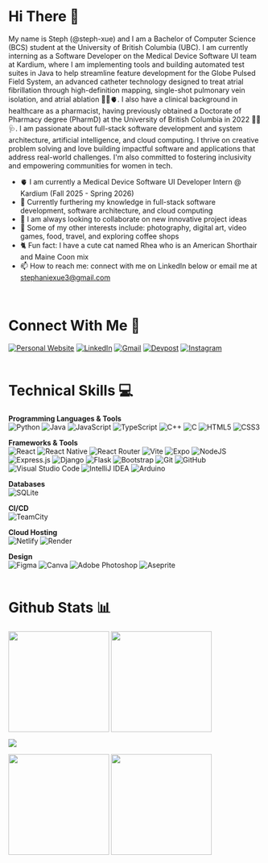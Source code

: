 # Hi There  👋

My name is Steph (@steph-xue) and I am a Bachelor of Computer Science (BCS) student at the University of British Columbia (UBC). I am currently interning as a Software Developer on the Medical Device Software UI team at Kardium, where I am implementing tools and building automated test suites in Java to help streamline feature development for the Globe Pulsed Field System, an advanced catheter technology designed to treat atrial fibrillation through high-definition mapping, single-shot pulmonary vein isolation, and atrial ablation 👩‍💻🫀. I also have a clinical background in healthcare as a pharmacist, having previously obtained a Doctorate of Pharmacy degree (PharmD) at the University of British Columbia in 2022 👩‍⚕️🩺. I am passionate about full-stack software development and system architecture, artificial intelligence, and cloud computing. I thrive on creative problem solving and love building impactful software and applications that address real-world challenges. I'm also committed to fostering inclusivity and empowering communities for women in tech.

- 🫀 I am currently a Medical Device Software UI Developer Intern @ Kardium (Fall 2025 - Spring 2026)
- 🌱 Currently furthering my knowledge in full-stack software development, software architecture, and cloud computing
- 💞️ I am always looking to collaborate on new innovative project ideas
- 🎨 Some of my other interests include: photography, digital art, video games, food, travel, and exploring coffee shops
- 🐈 Fun fact: I have a cute cat named Rhea who is an American Shorthair and Maine Coon mix
- 📫 How to reach me: connect with me on LinkedIn below or email me at stephaniexue3@gmail.com

<br> 

# Connect With Me  🤝
[![Personal Website](https://img.shields.io/badge/Website-000000?style=for-the-badge&logo=About.me&logoColor=white)](https://stephxue.com)
[![LinkedIn](https://img.shields.io/badge/linkedin-%230077B5.svg?style=for-the-badge&logo=linkedin&logoColor=white)](https://www.linkedin.com/in/stephxue/)
[![Gmail](https://img.shields.io/badge/Gmail-D14836?style=for-the-badge&logo=gmail&logoColor=white)](mailto:stephaniexue3@gmail.com)
[![Devpost](https://img.shields.io/badge/Devpost-003E54?style=for-the-badge&logo=Devpost&logoColor=white)](https://devpost.com/steph-xue)
[![Instagram](https://img.shields.io/badge/Instagram-%23E4405F.svg?style=for-the-badge&logo=Instagram&logoColor=white)](https://www.instagram.com/stephxue_)
<br> 
<br>

# Technical Skills 💻
**Programming Languages & Tools**
<br>
![Python](https://img.shields.io/badge/python-3670A0?style=for-the-badge&logo=python&logoColor=ffdd54)
![Java](https://img.shields.io/badge/java-%23ED8B00.svg?style=for-the-badge&logo=openjdk&logoColor=white)
![JavaScript](https://img.shields.io/badge/javascript-%23323330.svg?style=for-the-badge&logo=javascript&logoColor=%23F7DF1E)
![TypeScript](https://img.shields.io/badge/typescript-%23007ACC.svg?style=for-the-badge&logo=typescript&logoColor=white)
![C++](https://img.shields.io/badge/c++-%2300599C.svg?style=for-the-badge&logo=c%2B%2B&logoColor=white)
![C](https://img.shields.io/badge/c-%2300599C.svg?style=for-the-badge&logo=c&logoColor=white)
![HTML5](https://img.shields.io/badge/html5-%23E34F26.svg?style=for-the-badge&logo=html5&logoColor=white)
![CSS3](https://img.shields.io/badge/css3-%231572B6.svg?style=for-the-badge&logo=css3&logoColor=white)
<br>

**Frameworks & Tools**
<br>
![React](https://img.shields.io/badge/react-%2320232a.svg?style=for-the-badge&logo=react&logoColor=%2361DAFB)
![React Native](https://img.shields.io/badge/react_native-%2320232a.svg?style=for-the-badge&logo=react&logoColor=%2361DAFB)
![React Router](https://img.shields.io/badge/React_Router-CA4245?style=for-the-badge&logo=react-router&logoColor=white)
![Vite](https://img.shields.io/badge/vite-%23646CFF.svg?style=for-the-badge&logo=vite&logoColor=white)
![Expo](https://img.shields.io/badge/expo-1C1E24?style=for-the-badge&logo=expo&logoColor=#D04A37)
![NodeJS](https://img.shields.io/badge/node.js-6DA55F?style=for-the-badge&logo=node.js&logoColor=white)
![Express.js](https://img.shields.io/badge/express.js-%23404d59.svg?style=for-the-badge&logo=express&logoColor=%2361DAFB)
![Django](https://img.shields.io/badge/django-%23092E20.svg?style=for-the-badge&logo=django&logoColor=white)
![Flask](https://img.shields.io/badge/flask-%23000.svg?style=for-the-badge&logo=flask&logoColor=white)
![Bootstrap](https://img.shields.io/badge/bootstrap-%238511FA.svg?style=for-the-badge&logo=bootstrap&logoColor=white)
![Git](https://img.shields.io/badge/git-%23F05033.svg?style=for-the-badge&logo=git&logoColor=white)
![GitHub](https://img.shields.io/badge/github-%23121011.svg?style=for-the-badge&logo=github&logoColor=white)
![Visual Studio Code](https://img.shields.io/badge/Visual%20Studio%20Code-0078d7.svg?style=for-the-badge&logo=visual-studio-code&logoColor=white)
![IntelliJ IDEA](https://img.shields.io/badge/IntelliJIDEA-000000.svg?style=for-the-badge&logo=intellij-idea&logoColor=white)
![Arduino](https://img.shields.io/badge/-Arduino-00979D?style=for-the-badge&logo=Arduino&logoColor=white)
<br>

**Databases**
<br>
![SQLite](https://img.shields.io/badge/sqlite-%2307405e.svg?style=for-the-badge&logo=sqlite&logoColor=white)
<br>

**CI/CD**
<br>
![TeamCity](https://img.shields.io/badge/teamcity-000000.svg?style=for-the-badge&logo=teamcity&logoColor=white)
<br>

**Cloud Hosting**
<br>
![Netlify](https://img.shields.io/badge/netlify-%23000000.svg?style=for-the-badge&logo=netlify&logoColor=#00C7B7)
![Render](https://img.shields.io/badge/Render-%46E3B7.svg?style=for-the-badge&logo=render&logoColor=white)
<br>

**Design**
<br>
![Figma](https://img.shields.io/badge/figma-%23F24E1E.svg?style=for-the-badge&logo=figma&logoColor=white)
![Canva](https://img.shields.io/badge/Canva-%2300C4CC.svg?style=for-the-badge&logo=Canva&logoColor=white)
![Adobe Photoshop](https://img.shields.io/badge/adobe%20photoshop-%2331A8FF.svg?style=for-the-badge&logo=adobe%20photoshop&logoColor=white)
![Aseprite](https://img.shields.io/badge/Aseprite-FFFFFF?style=for-the-badge&logo=Aseprite&logoColor=#7D929E)
<br> 
<br>

# Github Stats 📊

<div float="left">
  <img height=200 align="center" src="https://github-readme-stats.vercel.app/api?username=steph-xue&theme=rose_pine&rank_icon=github" />
  <img height=200 align="center" src="http://github-profile-summary-cards.vercel.app/api/cards/productive-time?username=steph-xue&theme=rose_pine&utcOffset=8" />
</div>

![](http://github-profile-summary-cards.vercel.app/api/cards/profile-details?username=steph-xue&theme=rose_pine)

<div float="left">
  <img height=200 align="center" src="http://github-profile-summary-cards.vercel.app/api/cards/repos-per-language?username=steph-xue&theme=rose_pine" />
  <img height=200 align="center" src="https://github-readme-stats.vercel.app/api/top-langs?username=steph-xue&layout=compact&langs_count=8&card_width=320&theme=rose_pine" />
</div>
